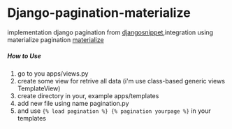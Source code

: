 # Django-pagination-materialize

implementation django pagination from [djangosnippet](https://djangosnippets.org/snippets/1441/),integration using materialize pagination [materialize](http://materializecss.com/pagination.html)


##### How to Use
1. go to you apps/views.py
2. create some view for retrive all data (i'm use class-based generic views TemplateView)
3. create directory in your, example apps/templates
4. add new file using name pagination.py
5. and use ```{% load pagination %} {% pagination yourpage %}``` in your templates
